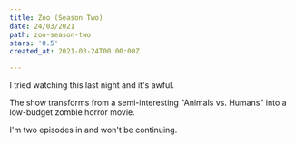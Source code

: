 ```yaml
---
title: Zoo (Season Two)
date: 24/03/2021
path: zoo-season-two
stars: '0.5'
created_at: 2021-03-24T00:00:00Z

---
```

I tried watching this last night and it's awful.  
  
The show transforms from a semi-interesting "Animals vs. Humans" into a low-budget zombie horror movie.  
  
I'm two episodes in and won't be continuing.